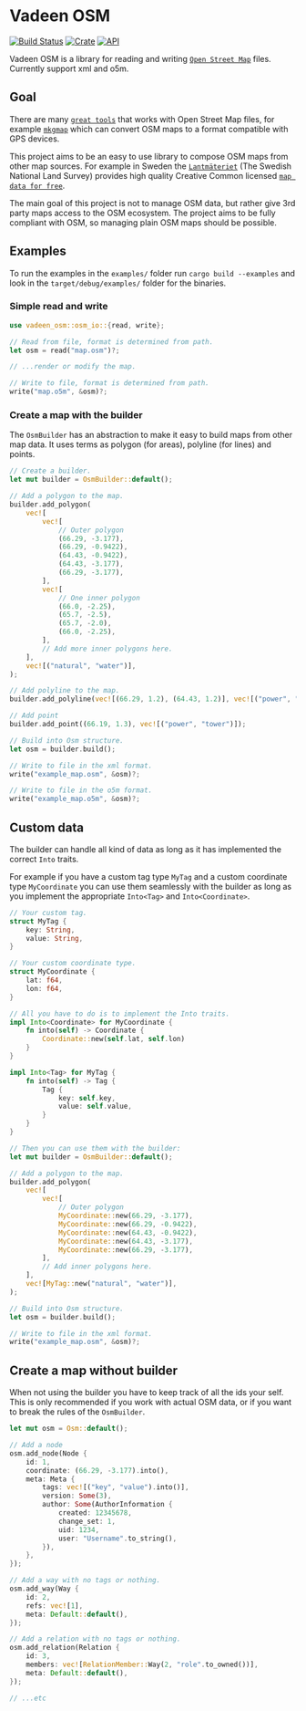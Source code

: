 # Vadeen OSM

[![Build Status](https://github.com/Vadeen/vadeen_osm/workflows/Build/badge.svg)](https://github.com/Vadeen/vadeen_osm/actions?query=workflow%3Abuild)
[![Crate](https://img.shields.io/crates/v/vadeen_osm.svg)](https://crates.io/crates/vadeen_osm)
[![API](https://docs.rs/vadeen_osm/badge.svg)](https://docs.rs/vadeen_osm)


Vadeen OSM is a library for reading and writing [`Open Street Map`] files.
Currently support xml and o5m.

## Goal
There are many [`great tools`] that works with Open Street Map files, for example [`mkgmap`] which can convert OSM maps to a
format compatible with GPS devices.

This project aims to be an easy to use library to compose OSM maps from other map sources. For example in Sweden the
[`Lantmäteriet`] (The Swedish National Land Survey) provides high quality Creative Common licensed [`map data for free`].

The main goal of this project is not to manage OSM data, but rather give 3rd party maps access to the OSM ecosystem.
The project aims to be fully compliant with OSM, so managing plain OSM maps should be possible.

## Examples
To run the examples in the `examples/` folder run `cargo build --examples` and look in the
`target/debug/examples/` folder for the binaries.

### Simple read and write
```rust
use vadeen_osm::osm_io::{read, write};

// Read from file, format is determined from path.
let osm = read("map.osm")?;

// ...render or modify the map.

// Write to file, format is determined from path.
write("map.o5m", &osm)?;
```

### Create a map with the builder
The `OsmBuilder` has an abstraction to make it easy to build maps from other map data. It uses
terms as polygon (for areas), polyline (for lines) and points.
```rust
// Create a builder.
let mut builder = OsmBuilder::default();

// Add a polygon to the map.
builder.add_polygon(
    vec![
        vec![
            // Outer polygon
            (66.29, -3.177),
            (66.29, -0.9422),
            (64.43, -0.9422),
            (64.43, -3.177),
            (66.29, -3.177),
        ],
        vec![
            // One inner polygon
            (66.0, -2.25),
            (65.7, -2.5),
            (65.7, -2.0),
            (66.0, -2.25),
        ],
        // Add more inner polygons here.
    ],
    vec![("natural", "water")],
);

// Add polyline to the map.
builder.add_polyline(vec![(66.29, 1.2), (64.43, 1.2)], vec![("power", "line")]);

// Add point
builder.add_point((66.19, 1.3), vec![("power", "tower")]);

// Build into Osm structure.
let osm = builder.build();

// Write to file in the xml format.
write("example_map.osm", &osm)?;

// Write to file in the o5m format.
write("example_map.o5m", &osm)?;
```

## Custom data
The builder can handle all kind of data as long as it has implemented the correct `Into` traits.

For example if you have a custom tag type `MyTag` and a custom coordinate type `MyCoordinate` you can use them
seamlessly with the builder as long as you implement the appropriate `Into<Tag>` and `Into<Coordinate>`.
```rust
// Your custom tag.
struct MyTag {
    key: String,
    value: String,
}

// Your custom coordinate type.
struct MyCoordinate {
    lat: f64,
    lon: f64,
}

// All you have to do is to implement the Into traits.
impl Into<Coordinate> for MyCoordinate {
    fn into(self) -> Coordinate {
        Coordinate::new(self.lat, self.lon)
    }
}

impl Into<Tag> for MyTag {
    fn into(self) -> Tag {
        Tag {
            key: self.key,
            value: self.value,
        }
    }
}

// Then you can use them with the builder:
let mut builder = OsmBuilder::default();

// Add a polygon to the map.
builder.add_polygon(
    vec![
        vec![
            // Outer polygon
            MyCoordinate::new(66.29, -3.177),
            MyCoordinate::new(66.29, -0.9422),
            MyCoordinate::new(64.43, -0.9422),
            MyCoordinate::new(64.43, -3.177),
            MyCoordinate::new(66.29, -3.177),
        ],
        // Add inner polygons here.
    ],
    vec![MyTag::new("natural", "water")],
);

// Build into Osm structure.
let osm = builder.build();

// Write to file in the xml format.
write("example_map.osm", &osm)?;
```

## Create a map without builder
When not using the builder you have to keep track of all the ids your self.
This is only recommended if you work with actual OSM data, or if you want to break the rules of the `OsmBuilder`.
```rust
let mut osm = Osm::default();

// Add a node
osm.add_node(Node {
    id: 1,
    coordinate: (66.29, -3.177).into(),
    meta: Meta {
        tags: vec![("key", "value").into()],
        version: Some(3),
        author: Some(AuthorInformation {
            created: 12345678,
            change_set: 1,
            uid: 1234,
            user: "Username".to_string(),
        }),
    },
});

// Add a way with no tags or nothing.
osm.add_way(Way {
    id: 2,
    refs: vec![1],
    meta: Default::default(),
});

// Add a relation with no tags or nothing.
osm.add_relation(Relation {
    id: 3,
    members: vec![RelationMember::Way(2, "role".to_owned())],
    meta: Default::default(),
});

// ...etc
```

[`Open Street Map`]: https://wiki.openstreetmap.org/wiki/OSM_file_formats
[`mkgmap`]: http://www.mkgmap.org.uk/
[`great tools`]: https://wiki.openstreetmap.org/wiki/Software/Desktop
[`Lantmäteriet`]: https://en.wikipedia.org/wiki/Lantm%C3%A4teriet
[`map data for free`]: https://www.lantmateriet.se/en/maps-and-geographic-information/open-geodata/
